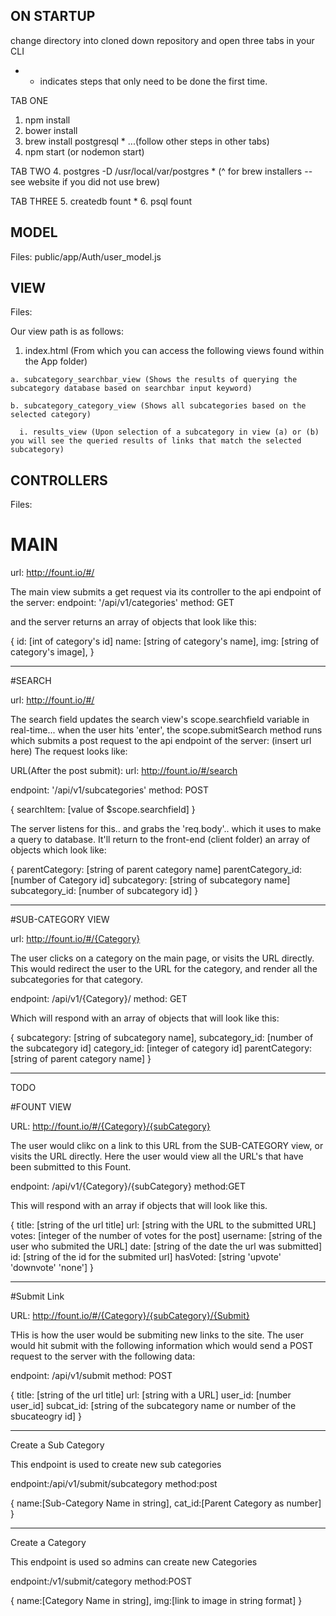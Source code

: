 ## ON STARTUP ##
change directory into cloned down repository and open three tabs in your CLI
* - indicates steps that only need to be done the first time.

TAB ONE 
1. npm install
2. bower install
3. brew install postgresql *
...(follow other steps in other tabs)
7. npm start (or nodemon start)

TAB TWO
4. postgres -D /usr/local/var/postgres *
   (^ for brew installers -- see website if you did not use brew)

TAB THREE
5. createdb fount *
6. psql fount

## MODEL ##
  Files:
  public/app/Auth/user_model.js


## VIEW ##
  Files: 

  Our view path is as follows:

  1. index.html (From which you can access the following views found within the App folder)

    a. subcategory_searchbar_view (Shows the results of querying the subcategory database based on searchbar input keyword)

    b. subcategory_category_view (Shows all subcategories based on the selected category)

      i. results_view (Upon selection of a subcategory in view (a) or (b) you will see the queried results of links that match the selected subcategory)

## CONTROLLERS ##
  Files:





# MAIN

url: http://fount.io/#/

The main view submits a get request via its controller
to the api endpoint of the server:
  endpoint: '/api/v1/categories'
  method: GET

and the server returns an array of objects that look like this:

{
  id: [int of category's id]
  name: [string of category's name],
  img: [string of category's image],
}
__________________________

#SEARCH


url: http://fount.io/#/

The search field updates the search view's scope.searchfield variable in real-time...
when the user hits 'enter', the scope.submitSearch method runs which
submits a post request to the api endpoint of the server:
    (insert url here)
The request looks like:

URL(After the post submit): url: http://fount.io/#/search

endpoint: '/api/v1/subcategories'
method: POST

{
  searchItem: [value of $scope.searchfield]
}

The server listens for this.. and grabs the 'req.body'.. which it uses to
make a query to database.
It'll return to the front-end (client folder) an array of objects which look like:

{
  parentCategory: [string of parent category name]
  parentCategory_id: [number of Category id]
  subcategory: [string of subcategory name]
  subcategory_id: [number of subcategory id]
}

________________________________

#SUB-CATEGORY VIEW

url: http://fount.io/#/{Category}

The user clicks on a category on the main page, or visits the URL directly. This would redirect the user to the URL for the category, and render all the subcategories for that category.

endpoint: /api/v1/{Category}/
method: GET

Which will respond with an array of objects that will look like this:

{
  subcategory: [string of subcategory name],
  subcategory_id: [number of the subcategory id]
  category_id: [integer of category id]
  parentCategory: [string of parent category name]
}


____________________________________

TODO

#FOUNT VIEW

URL: http://fount.io/#/{Category}/{subCategory}

The user would clikc on a link to this URL from the SUB-CATEGORY view, or visits the URL directly. Here the user would view all the URL's that have been submitted to this Fount.

endpoint: /api/v1/{Category}/{subCategory}
method:GET

This will respond with an array if objects that will look like this.

{
  title: [string of the url title]
  url: [string with the URL to the submitted URL]
  votes: [integer of the number of votes for the post]
  username: [string of the user who submited the URL]
  date: [string of the date the url was submitted]
  id: [string of the id for the submited url]
  hasVoted: [string 'upvote' 'downvote' 'none']
}

_________________________________________


#Submit Link

URL: http://fount.io/#/{Category}/{subCategory}/{Submit}

THis is how the user would be submiting new links to the site. The user would hit submit with the following information which would send a POST request to the server with the following data:

endpoint: /api/v1/submit
method: POST

{
    title: [string of the url title]
    url: [string with a URL]
    user_id: [number user_id]
    subcat_id: [string of the subcategory name or number of the sbucateogry id]
}



_____________________________________________
Create a Sub Category

This endpoint is used to create new sub categories

endpoint:/api/v1/submit/subcategory
method:post

{
  name:[Sub-Category Name in string],
  cat_id:[Parent Category as number]
}
_____________________________________________
Create a Category

This endpoint is used so admins can create new Categories

endpoint:/v1/submit/category
method:POST

{
  name:[Category Name in string],
  img:[link to image in string format]
}